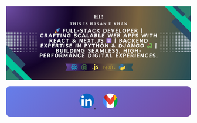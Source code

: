 ![Alt Text](images/banner.jpg)

<p align="center" style="background: linear-gradient(135deg, #667eea, #764ba2); padding: 20px; border-radius: 10px;">
  <a href="https://www.linkedin.com/in/hukhansr" style="margin: 0 10px;">
    <img src="./images/linkedinIcon.png" width="40" height="40" style="border-radius: 50%;" />
  </a>
  <a href="mailto:khan.m.hasanuzzaman@gmail.com" style="margin: 0 10px;">
    <img src="./images/gmailIcon.png" width="40" height="40" style="border-radius: 50%;" />
  </a>
</p>

<div align="center">
